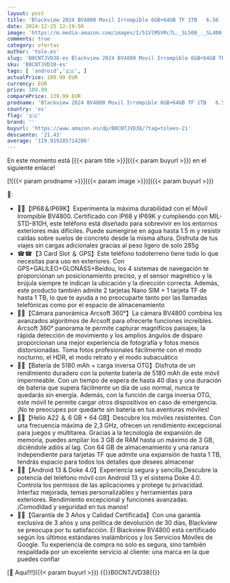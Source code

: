 ```yaml
---
layout: post
title: 'Blackview 2024 BV4800 Movil Irrompible 6GB+64GB TF 1TB   6.56   HD+ 5180mAh Android 13 Movil Resistente  Fotografía de 360º Cámara de 13MP Telefono Rugerizado Doble 4G/GPS/Face ID/NFC'
date: 2024-12-25 12:19:50
image: 'https://m.media-amazon.com/images/I/51VlM5VRc7L._SL500_._SL400_.jpg'
comments: true
category: ofertas
author: 'tole.es'
slug: 'B0CNTJVD38-es Blackview 2024 BV4800 Movil Irrompible 6GB+64GB TF 1TB...'
sku: 'B0CNTJVD38-es'
tags: [ 'android','🇪🇸', ]
actualPrice: 109.99 EUR
currency: EUR
price: 109.99
comparePrice: 139.99 EUR
prodname: 'Blackview 2024 BV4800 Movil Irrompible 6GB+64GB TF 1TB   6.56   HD+ 5180mAh Android 13 Movil Resistente  Fotografía de 360º Cámara de 13MP Telefono Rugerizado Doble 4G/GPS/Face ID/NFC'
country: 'es'
flag: '🇪🇸'
brand: ''
buyurl: 'https://www.amazon.es/dp/B0CNTJVD38/?tag=tolees-21'
descuento: '21.43'
average: '119.919285714286'
---
```


En este momento está [{{< param title >}}]({{< param buyurl >}}) en el siguiente enlace!

[![{{< param prodname >}}]({{< param image >}})]({{< param buyurl >}})

🔎:

- 🔨🔨【IP68＆IP69K】Experimenta la máxima durabilidad con el Móvil Irrompible BV4800. Certificado con IP68 y IP69K y cumpliendo con MIL-STD-810H, este teléfono está diseñado para sobrevivir en los entornos exteriores más difíciles. Puede sumergirse en agua hasta 1.5 m y resistir caídas sobre suelos de concreto desde la misma altura. Disfruta de tus viajes sin cargas adicionales gracias al peso ligero de solo 285g
- ☎☎【3 Card Slot ＆ GPS】Este teléfono todoterreno tiene todo lo que necesitas para uso en exteriores. Con GPS+GALILEO+GLONASS+Beidou, los 4 sistemas de navegación te proporcionan un posicionamiento preciso, y el sensor magnético y la brújula siempre te indican la ubicación y la dirección correcta. Además, este producto también admite 2 tarjetas Nano SIM + 1 tarjeta TF de hasta 1 TB, lo que te ayuda a no preocuparte tanto por las llamadas telefónicas como por el espacio de almacenamiento
- 📸📸【Cámara panorámica Arcsoft 360°】La cámara BV4800 combina los avanzados algoritmos de Arcsoft para ofrecerte funciones increíbles. Arcsoft 360° panorama te permite capturar magníficos paisajes; la rápida detección de movimiento y los amplios ángulos de disparo proporcionan una mejor experiencia de fotografía y fotos menos distorsionadas. Toma fotos profesionales fácilmente con el modo nocturno, el HDR, el modo retrato y el modo subacuático
- 🔋🔋【Batería de 5180 mAh + carga inversa OTG】Disfruta de un rendimiento duradero con la potente batería de 5180 mAh de este móvil impermeable. Con un tiempo de espera de hasta 40 días y una duración de batería que supera fácilmente un día de uso normal, nunca te quedarás sin energía. Además, con la función de carga inversa OTG, este móvil te permite cargar otros dispositivos en caso de emergencia. ¡No te preocupes por quedarte sin batería en tus aventuras móviles!
- 🚀🚀【Helio A22 ＆ 6 GB + 64 GB】Descubre los móviles resistentes. Con una frecuencia máxima de 2,3 GHz, ofrecen un rendimiento excepcional para juegos y multitarea. Gracias a la tecnología de expansión de memoria, puedes ampliar los 3 GB de RAM hasta un máximo de 3 GB, diciéndole adiós al lag. Con 64 GB de almacenamiento y una ranura independiente para tarjetas TF que admite una expansión de hasta 1 TB, tendrás espacio para todos los detalles que desees almacenar
- 🎉🎉【Android 13 & Doke 4.0】Experiencia segura y sencilla,Descubre la potencia del teléfono móvil con Android 13 y el sistema Doke 4.0. Controla los permisos de las aplicaciones y protege tu privacidad. Interfaz mejorada, temas personalizables y herramientas para exteriores. Rendimiento excepcional y funciones avanzadas. ¡Comodidad y seguridad en tus manos!
- 💌💌【Garantía de 3 Años y Calidad Certificada】Con una garantía exclusiva de 3 años y una política de devolución de 30 días, Blackview se preocupa por tu satisfacción. El Blackview BV4800 está certificado según los últimos estándares inalámbricos y los Servicios Móviles de Google. Tu experiencia de compra no solo es segura, sino también respaldada por un excelente servicio al cliente: una marca en la que puedes confiar

[🛒 Aquí!!!]({{< param buyurl >}})
{{<world>}}B0CNTJVD38{{</world>}}
